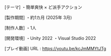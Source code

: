 [テーマ]
・簡単爽快 × ど派手アクション


[製作期間]
・約1カ月 (2025年 3月)


[制作人数]
・1人


[開発環境]
・Unity 2022
・Visual Studio 2022

[プレイ動画]
URL : https://youtu.be/kcJmMMYtJTg